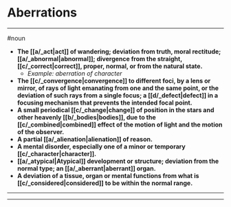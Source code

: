 # Aberrations
---
#noun
- **The [[a/_act|act]] of wandering; deviation from truth, moral rectitude; [[a/_abnormal|abnormal]]; divergence from the straight, [[c/_correct|correct]], proper, normal, or from the natural state.**
	- _Example: aberration of character_
- **The [[c/_convergence|convergence]] to different foci, by a lens or mirror, of rays of light emanating from one and the same point, or the deviation of such rays from a single focus; a [[d/_defect|defect]] in a focusing mechanism that prevents the intended focal point.**
- **A small periodical [[c/_change|change]] of position in the stars and other heavenly [[b/_bodies|bodies]], due to the [[c/_combined|combined]] effect of the motion of light and the motion of the observer.**
- **A partial [[a/_alienation|alienation]] of reason.**
- **A mental disorder, especially one of a minor or temporary [[c/_character|character]].**
- **[[a/_atypical|Atypical]] development or structure; deviation from the normal type; an [[a/_aberrant|aberrant]] organ.**
- **A deviation of a tissue, organ or mental functions from what is [[c/_considered|considered]] to be within the normal range.**
---
---
